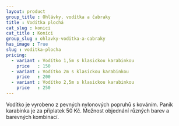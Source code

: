 ```yaml
---
layout: product
group_title : Ohlávky, vodítka a čabraky
title : Vodítka plochá
cat_slug : konici
cat_title : Koníci
group_slug : ohlavky-voditka-a-cabraky
has_image : True
slug : voditka-plocha
pricing:
  - variant : Vodítko 1,5m s klasickou karabinkou
    price   : 150
  - variant : Vodítko 2m s klasickou karabinkou
    price   : 200
  - variant : Vodítko 2,5m s klasickou karabinkou
    price   : 250
---
```


Vodítko je vyrobeno z pevných nylonových popruhů s kováním.
Panik karabinka je za příplatek 50&nbsp;Kč. 
Možnost objednání různých barev a barevných kombinací.

